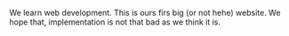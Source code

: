 We learn web development. This is ours firs big (or not hehe) website. We hope that, implementation is not that bad as we think it is.
